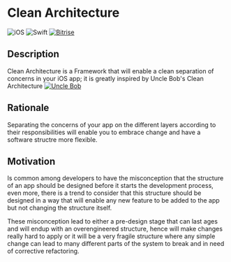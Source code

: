# Clean Architecture

![iOS](https://img.shields.io/badge/iOS-9.0%2B-blue.svg)
![Swift](https://img.shields.io/badge/Swift-4.1-blue.svg)
[![Bitrise](https://www.bitrise.io/app/04e42b095f2aed11/status.svg?token=7ZlxOD8DBPw6ho39Xb9CRw)](https://www.bitrise.io/app/04e42b095f2aed11)


## Description

Clean Architecture is a Framework that will enable a clean separation of concerns in your iOS app;
it is greatly inspired by Uncle Bob's Clean Architecture [![Uncle Bob](http://blog.cleancoder.com)](http://blog.cleancoder.com)


## Rationale

Separating the concerns of your app on the different layers according to their responsibilities will enable you to embrace change and
have a software structre more flexible.


## Motivation

Is common among developers to have the misconception that the structure of an app should be designed before it starts the development
process, even more, there is a trend to consider that this structure should be designed in a way that will enable any new feature to be
added to the app but not changing the structure itself.

These misconception lead to either a pre-design stage that can last ages and will endup with an overengineered structure, hence will make
changes really hard to apply or it will be a very fragile structure where any simple change can lead to many different parts of the system
to break and in need of corrective refactoring.


